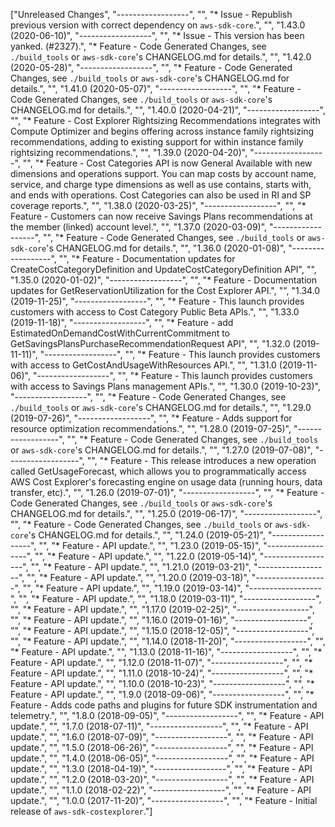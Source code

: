 ["Unreleased Changes", "------------------", "", "* Issue - Republish previous version with correct dependency on `aws-sdk-core`.", "", "1.43.0 (2020-06-10)", "------------------", "", "* Issue - This version has been yanked. (#2327).", "* Feature - Code Generated Changes, see `./build_tools` or `aws-sdk-core`'s CHANGELOG.md for details.", "", "1.42.0 (2020-05-28)", "------------------", "", "* Feature - Code Generated Changes, see `./build_tools` or `aws-sdk-core`'s CHANGELOG.md for details.", "", "1.41.0 (2020-05-07)", "------------------", "", "* Feature - Code Generated Changes, see `./build_tools` or `aws-sdk-core`'s CHANGELOG.md for details.", "", "1.40.0 (2020-04-21)", "------------------", "", "* Feature - Cost Explorer Rightsizing Recommendations integrates with Compute Optimizer and begins offering across instance family rightsizing recommendations, adding to existing support for within instance family rightsizing recommendations.", "", "1.39.0 (2020-04-20)", "------------------", "", "* Feature - Cost Categories API is now General Available with new dimensions and operations support. You can map costs by account name, service, and charge type dimensions as well as use contains, starts with, and ends with operations. Cost Categories can also be used in RI and SP coverage reports.", "", "1.38.0 (2020-03-25)", "------------------", "", "* Feature - Customers can now receive Savings Plans recommendations at the member (linked) account level.", "", "1.37.0 (2020-03-09)", "------------------", "", "* Feature - Code Generated Changes, see `./build_tools` or `aws-sdk-core`'s CHANGELOG.md for details.", "", "1.36.0 (2020-01-08)", "------------------", "", "* Feature - Documentation updates for CreateCostCategoryDefinition and UpdateCostCategoryDefinition API", "", "1.35.0 (2020-01-02)", "------------------", "", "* Feature - Documentation updates for GetReservationUtilization for the Cost Explorer API.", "", "1.34.0 (2019-11-25)", "------------------", "", "* Feature - This launch provides customers with access to Cost Category Public Beta APIs.", "", "1.33.0 (2019-11-18)", "------------------", "", "* Feature - add EstimatedOnDemandCostWithCurrentCommitment to GetSavingsPlansPurchaseRecommendationRequest API", "", "1.32.0 (2019-11-11)", "------------------", "", "* Feature - This launch provides customers with access to GetCostAndUsageWithResources API.", "", "1.31.0 (2019-11-06)", "------------------", "", "* Feature - This launch provides customers with access to Savings Plans management APIs.", "", "1.30.0 (2019-10-23)", "------------------", "", "* Feature - Code Generated Changes, see `./build_tools` or `aws-sdk-core`'s CHANGELOG.md for details.", "", "1.29.0 (2019-07-26)", "------------------", "", "* Feature - Adds support for resource optimization recommendations.", "", "1.28.0 (2019-07-25)", "------------------", "", "* Feature - Code Generated Changes, see `./build_tools` or `aws-sdk-core`'s CHANGELOG.md for details.", "", "1.27.0 (2019-07-08)", "------------------", "", "* Feature - This release introduces a new operation called GetUsageForecast, which allows you to programmatically access AWS Cost Explorer's forecasting engine on usage data (running hours, data transfer, etc).", "", "1.26.0 (2019-07-01)", "------------------", "", "* Feature - Code Generated Changes, see `./build_tools` or `aws-sdk-core`'s CHANGELOG.md for details.", "", "1.25.0 (2019-06-17)", "------------------", "", "* Feature - Code Generated Changes, see `./build_tools` or `aws-sdk-core`'s CHANGELOG.md for details.", "", "1.24.0 (2019-05-21)", "------------------", "", "* Feature - API update.", "", "1.23.0 (2019-05-15)", "------------------", "", "* Feature - API update.", "", "1.22.0 (2019-05-14)", "------------------", "", "* Feature - API update.", "", "1.21.0 (2019-03-21)", "------------------", "", "* Feature - API update.", "", "1.20.0 (2019-03-18)", "------------------", "", "* Feature - API update.", "", "1.19.0 (2019-03-14)", "------------------", "", "* Feature - API update.", "", "1.18.0 (2019-03-11)", "------------------", "", "* Feature - API update.", "", "1.17.0 (2019-02-25)", "------------------", "", "* Feature - API update.", "", "1.16.0 (2019-01-16)", "------------------", "", "* Feature - API update.", "", "1.15.0 (2018-12-05)", "------------------", "", "* Feature - API update.", "", "1.14.0 (2018-11-20)", "------------------", "", "* Feature - API update.", "", "1.13.0 (2018-11-16)", "------------------", "", "* Feature - API update.", "", "1.12.0 (2018-11-07)", "------------------", "", "* Feature - API update.", "", "1.11.0 (2018-10-24)", "------------------", "", "* Feature - API update.", "", "1.10.0 (2018-10-23)", "------------------", "", "* Feature - API update.", "", "1.9.0 (2018-09-06)", "------------------", "", "* Feature - Adds code paths and plugins for future SDK instrumentation and telemetry.", "", "1.8.0 (2018-09-05)", "------------------", "", "* Feature - API update.", "", "1.7.0 (2018-07-11)", "------------------", "", "* Feature - API update.", "", "1.6.0 (2018-07-09)", "------------------", "", "* Feature - API update.", "", "1.5.0 (2018-06-26)", "------------------", "", "* Feature - API update.", "", "1.4.0 (2018-06-05)", "------------------", "", "* Feature - API update.", "", "1.3.0 (2018-04-19)", "------------------", "", "* Feature - API update.", "", "1.2.0 (2018-03-20)", "------------------", "", "* Feature - API update.", "", "1.1.0 (2018-02-22)", "------------------", "", "* Feature - API update.", "", "1.0.0 (2017-11-20)", "------------------", "", "* Feature - Initial release of `aws-sdk-costexplorer`."]